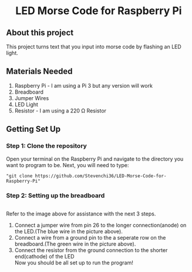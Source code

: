 <h1 align="center">LED Morse Code for Raspberry Pi</h1>

<h2>About this project</h2>
This project turns text that you input into morse code by flashing an LED light.

<h2>Materials Needed</h2>
<ol>
  <li>Raspberry Pi - I am using a Pi 3 but any version will work</li>
  <li>Breadboard</li>
  <li>Jumper Wires</li>
  <li>LED Light</li>
  <li>Resistor - I am using a 220 Ω Resistor</li>
</ol>

<h2>Getting Set Up</h2>
<h3>Step 1: Clone the repository</h3>
Open your terminal on the Raspberry Pi and navigate to the directory you want to program to be. Next, you will need to type: 
<pre><code>"git clone https://github.com/Stevenchi36/LED-Morse-Code-for-Raspberry-Pi"</code></pre>
<h3>Step 2: Setting up the breadboard</h3>
<img src="https://i.imgur.com/U0Lip4g.jpg?2" alt="">
<p>Refer to the image above for assistance with the next 3 steps.</p>
<ol>
  <li>Connect a jumper wire from pin 26 to the longer connection(anode) on the LED.(The blue wire in the picture above).</li>
  <li>Connect a wire from a ground pin to the a seperate row on the breadboard.(The green wire in the picture above).</li>
  <li>Connect the resistor from the ground connection to the shorter end(cathode) of the LED</li>
  Now you should be all set up to run the program!
</ol>
